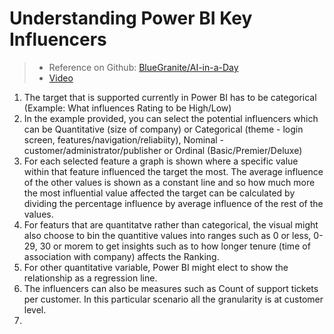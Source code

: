 # Understanding Power BI Key Influencers

> - Reference on Github: [BlueGranite/AI-in-a-Day](https://github.com/BlueGranite/AI-in-a-Day/tree/master/AI%20visuals%20-%20Key%20Influencers)
> - [Video](https://www.bluegranite.com/blog/exploring-power-bis-key-influencers) 

1. The target that is supported currently in Power BI has to be categorical (Example: What influences Rating to be High/Low)
2. In the example provided, you can select the potential influencers which can be Quantitative (size of company) or Categorical (theme - login screen, features/navigation/reliabiity), Nominal - customer/administrator/publisher  or Ordinal (Basic/Premier/Deluxe)
3. For each selected feature a graph is shown where a specific value within that feature influenced the target the most. The average influence of the other values is shown as a constant line and so how much more the most influential value affected the target can be calculated by dividing the percentage influence by average influence of the rest of the values.
4. For featurs that are quantitatve rather than categorical, the visual might also choose to bin the quantitive values into ranges such as 0 or less, 0-29, 30 or morem to get insights such as to how longer tenure (time of association with company) affects the Ranking.
5. For other quantitative variable, Power BI might elect to show the relationship as a regression line.
6. The influencers can also be measures such as Count of support tickets per customer. In this particular scenario all the granularity is at customer level.
7. 



